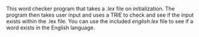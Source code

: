 This word checker program that takes a _.lex_ file on initialization. The program then takes user input and uses a TRIE to check and see if the input exists within the .lex file. You can use the included _english.lex_ file to see if a word exists in the English language.
